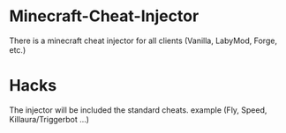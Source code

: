 # Minecraft-Cheat-Injector
There is a minecraft cheat injector for all clients (Vanilla, LabyMod, Forge, etc.)

# Hacks
The injector will be included the standard cheats. example (Fly, Speed, Killaura/Triggerbot ...)

